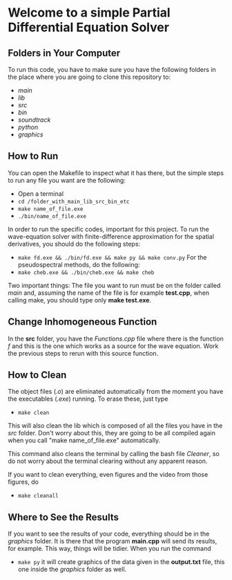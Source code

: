 # Welcome to a simple Partial Differential Equation Solver

## Folders in Your Computer
To run this code, you have to make sure you have the following folders in the place where you are going to clone this repository to:
*  _main_
*  _lib_
*  _src_
*  _bin_
*  _soundtrack_
*  _python_
*  _graphics_

## How to Run
You can open the Makefile to inspect what it has there, but the simple steps to run any file you want are the following:
* Open a terminal
* ```cd /folder_with_main_lib_src_bin_etc ```
* ```make name_of_file.exe```
* ```./bin/name_of_file.exe```

In order to run the specific codes, important for this project. To run the wave-equation solver with finite-difference approximation for the spatial derivatives, you should do the following steps:
* ```make fd.exe && ./bin/fd.exe && make py && make conv.py```
For the pseudospectral methods, do the following:
* ```make cheb.exe && ./bin/cheb.exe && make cheb```

Two important things: The file you want to run must be on the folder called _main_ and, assuming the name of the file is for example __test.cpp__, when calling make, you should type only __make test.exe__.

## Change Inhomogeneous Function

In the __src__ folder, you have the _Functions.cpp_ file where there is the function _f_ and this is the one which works as a source for the wave equation. Work the previous steps to rerun with this source function.

## How to Clean

The object files (_.o_) are eliminated automatically from the moment you have the executables (_.exe_) running. To erase these, just type
* ```make clean```

This will also clean the lib which is composed of all the files you have in the _src_ folder. Don't worry about this, they are going to be all compiled again when you call "make name_of_file.exe" automatically.

This command also cleans the terminal by calling the bash file _Cleaner_, so do not worry about the terminal clearing without any apparent reason.

If you want to clean everything, even figures and the video from those figures, do
* ```make cleanall```

## Where to See the Results

If you want to see the results of your code, everything should be in the _graphics_ folder. It is there that the program __main.cpp__ will send its results, for example. This way, things will be tidier. When you run the command
* ```make py```
it will create graphics of the data given in the __output.txt__ file, this one inside the _graphics_ folder as well.